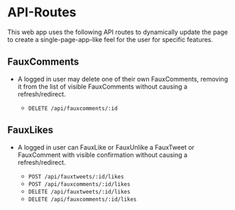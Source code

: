 # API-Routes

This web app uses the following API routes to dynamically update the page to create a single-page-app-like feel for the user for specific features.

## FauxComments

* A logged in user may delete one of their own FauxComments, removing it from the list of visible FauxComments without causing a refresh/redirect.

  * `DELETE /api/fauxcomments/:id`

## FauxLikes

* A logged in user can FauxLike or FauxUnlike a FauxTweet or FauxComment with visible confirmation without causing a refresh/redirect.
  
  * `POST /api/fauxtweets/:id/likes`
  * `POST /api/fauxcomments/:id/likes`
  * `DELETE /api/fauxtweets/:id/likes`
  * `DELETE /api/fauxcomments/:id/likes`
